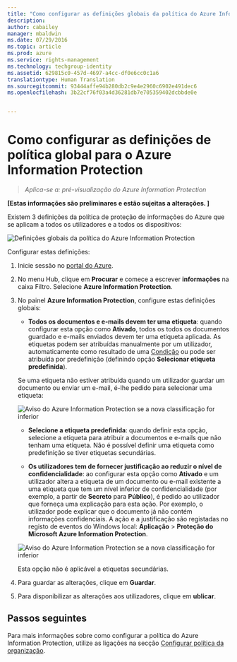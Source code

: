 ```yaml
---
title: "Como configurar as definições globais da política do Azure Information Protection | Azure Rights Management"
description: 
author: cabailey
manager: mbaldwin
ms.date: 07/29/2016
ms.topic: article
ms.prod: azure
ms.service: rights-management
ms.technology: techgroup-identity
ms.assetid: 629815c0-457d-4697-a4cc-df0e6cc0c1a6
translationtype: Human Translation
ms.sourcegitcommit: 93444affe94b280db2c9e4e2960c6902e491dec6
ms.openlocfilehash: 3b22cf76f03a4d36281db7e705359402dcbbde0e


---
```


# Como configurar as definições de política global para o Azure Information Protection

>*Aplica-se a: pré-visualização do Azure Information Protection*

**[Estas informações são preliminares e estão sujeitas a alterações. ]**

Existem 3 definições da política de proteção de informações do Azure que se aplicam a todos os utilizadores e a todos os dispositivos:

![Definições globais da política do Azure Information Protection](../media/info-protect-policy-settings.png)


Configurar estas definições:

1. Inicie sessão no [portal do Azure](https://portal.azure.com).
 
2. No menu Hub, clique em **Procurar** e comece a escrever **informações** na caixa Filtro. Selecione **Azure Information Protection**.

3. No painel **Azure Information Protection**, configure estas definições globais:

    - **Todos os documentos e e-mails devem ter uma etiqueta**: quando configurar esta opção como **Ativado**, todos os todos os documentos guardado e e-mails enviados devem ter uma etiqueta aplicada. As etiquetas podem ser atribuídas manualmente por um utilizador, automaticamente como resultado de uma [Condição](configure-policy-classification.md) ou pode ser atribuída por predefinição (definindo opção **Selecionar etiqueta predefinida**). 

    Se uma etiqueta não estiver atribuída quando um utilizador guardar um documento ou enviar um e-mail, é-lhe pedido para selecionar uma etiqueta:

    ![Aviso do Azure Information Protection se a nova classificação for inferior](../media/info-protect-enforce-label.png)

    - **Selecione a etiqueta predefinida**: quando definir esta opção, selecione a etiqueta para atribuir a documentos e e-mails que não tenham uma etiqueta. Não é possível definir uma etiqueta como predefinição se tiver etiquetas secundárias. 

    - **Os utilizadores tem de fornecer justificação ao reduzir o nível de confidencialidade**: ao configurar esta opção como **Ativado** e um utilizador altera a etiqueta de um documento ou e-mail existente a uma etiqueta que tem um nível inferior de confidencialidade (por exemplo, a partir de **Secreto** para **Público**), é pedido ao utilizador que forneça uma explicação para esta ação. Por exemplo, o utilizador pode explicar que o documento já não contém informações confidenciais. A ação e a justificação são registadas no registo de eventos do Windows local: **Aplicação** > **Proteção do Microsoft Azure Information Protection**.  

    ![Aviso do Azure Information Protection se a nova classificação for inferior](../media/info-protect-lower-justification.png)

    Esta opção não é aplicável a etiquetas secundárias.

4. Para guardar as alterações, clique em **Guardar**.

5. Para disponibilizar as alterações aos utilizadores, clique em **ublicar**.

## Passos seguintes

Para mais informações sobre como configurar a política do Azure Information Protection, utilize as ligações na secção [Configurar política da organização](configure-policy.md#configuring-your-organization-s-policy).  












<!--HONumber=Jul16_HO5-->


